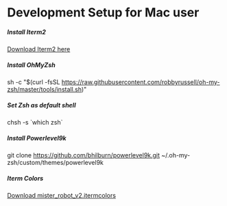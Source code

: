 # Development Setup for Mac user

##### Install Iterm2
[Download Iterm2 here](https://www.iterm2.com/)

##### Install OhMyZsh
sh -c "$(curl -fsSL https://raw.githubusercontent.com/robbyrussell/oh-my-zsh/master/tools/install.sh)"

##### Set Zsh as default shell
chsh -s \`which zsh\`

##### Install Powerlevel9k
git clone https://github.com/bhilburn/powerlevel9k.git ~/.oh-my-zsh/custom/themes/powerlevel9k

##### Iterm Colors
[Download mister_robot_v2.itermcolors]( mister_robot_v2.itermcolors)
